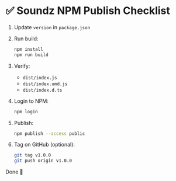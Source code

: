 # ✅ Soundz NPM Publish Checklist

1. Update `version` in `package.json`
2. Run build:
   ```bash
   npm install
   npm run build
   ```
3. Verify:
   - `dist/index.js`
   - `dist/index.umd.js`
   - `dist/index.d.ts`
4. Login to NPM:
   ```bash
   npm login
   ```
5. Publish:
   ```bash
   npm publish --access public
   ```

6. Tag on GitHub (optional):
   ```bash
   git tag v1.0.0
   git push origin v1.0.0
   ```

Done 🎉
